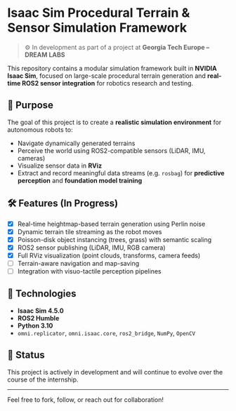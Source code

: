 # Isaac Sim Procedural Terrain & Sensor Simulation Framework

> ⚙️ In development as part of a project at **Georgia Tech Europe – DREAM LABS**

This repository contains a modular simulation framework built in **NVIDIA Isaac Sim**, focused on large-scale procedural terrain generation and **real-time ROS2 sensor integration** for robotics research and testing.

## 🧠 Purpose
The goal of this project is to create a **realistic simulation environment** for autonomous robots to:
- Navigate dynamically generated terrains
- Perceive the world using ROS2-compatible sensors (LiDAR, IMU, cameras)
- Visualize sensor data in **RViz**
- Extract and record meaningful data streams (e.g. `rosbag`) for **predictive perception** and **foundation model training**

## 🛠️ Features (In Progress)
- [x] Real-time heightmap-based terrain generation using Perlin noise  
- [x] Dynamic terrain tile streaming as the robot moves  
- [x] Poisson-disk object instancing (trees, grass) with semantic scaling  
- [x] ROS2 sensor publishing (LiDAR, IMU, RGB camera)  
- [x] Full RViz visualization (point clouds, transforms, camera feeds)  
- [ ] Terrain-aware navigation and map-saving  
- [ ] Integration with visuo-tactile perception pipelines  

## 🔧 Technologies
- **Isaac Sim 4.5.0**
- **ROS2 Humble**
- **Python 3.10**
- `omni.replicator`, `omni.isaac.core`, `ros2_bridge`, `NumPy`, `OpenCV`

## 📍 Status
This project is actively in development and will continue to evolve over the course of the internship.

---

Feel free to fork, follow, or reach out for collaboration!

